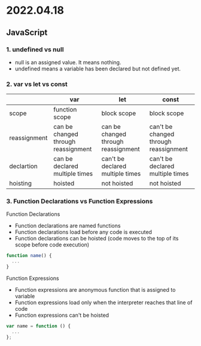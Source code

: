 # 2022.04.18

## JavaScript

### 1. undefined vs null

- null is an assigned value. It means nothing.
- undefined means a variable has been declared but not defined yet.

### 2. var vs let vs const

|              | var                                 | let                                 | const                                 |
| ------------ | ----------------------------------- | ----------------------------------- | ------------------------------------- |
| scope        | function scope                      | block scope                         | block scope                           |
| reassignment | can be changed through reassignment | can be changed through reassignment | can't be changed through reassignment |
| declartion   | can be declared multiple times      | can't be declared multiple times    | can't be declared multiple times      |
| hoisting     | hoisted                             | not hoisted                         | not hoisted                           |

### 3. Function Declarations vs Function Expressions

Function Declarations

- Function declarations are named functions
- Function declarations load before any code is executed
- Function declarations can be hoisted (code moves to the top of its scope before code execution)

```js
function name() {
  ...
}
```

Function Expressions

- Function expressions are anonymous function that is assigned to variable
- Function expressions load only when the interpreter reaches that line of code
- Function expressions can't be hoisted

```js
var name = function () {
  ...
};
```

